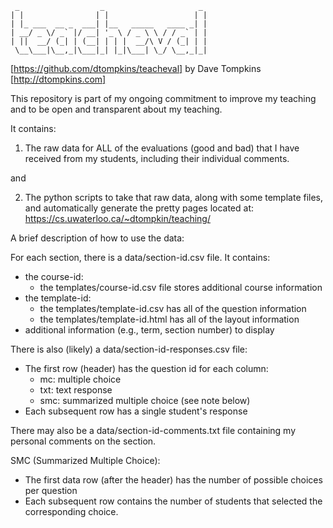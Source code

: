      _                  _                     _ 
    | |                | |                   | |
    | |_ ___  __ _  ___| |__   _____   ____ _| |
    | __/ _ \/ _` |/ __| '_ \ / _ \ \ / / _` | |
    | ||  __/ (_| | (__| | | |  __/\ V / (_| | |
     \__\___|\__,_|\___|_| |_|\___| \_/ \__,_|_|

[https://github.com/dtompkins/teacheval]
by Dave Tompkins [http://dtompkins.com]
 
This repository is part of my ongoing commitment to improve my teaching and to be open and transparent about my teaching.

It contains:

1) The raw data for ALL of the evaluations (good and bad) that I have received from my students, including their individual comments.

and

2) The python scripts to take that raw data, along with some template files, and automatically generate the pretty pages located at: https://cs.uwaterloo.ca/~dtompkin/teaching/


A brief description of how to use the data:

For each section, there is a data/section-id.csv file.  It contains:

* the course-id:
  * the templates/course-id.csv file stores additional course information
* the template-id:  
  * the templates/template-id.csv has all of the question information
  * the templates/template-id.html has all of the layout information
* additional information (e.g., term, section number) to display  

There is also (likely) a data/section-id-responses.csv file:
* The first row (header) has the question id for each column:
  * mc: multiple choice
  * txt: text response
  * smc: summarized multiple choice (see note below)
* Each subsequent row has a single student's response
  
There may also be a data/section-id-comments.txt file containing my personal comments on the section.


SMC (Summarized Multiple Choice):
* The first data row (after the header) has the number of possible choices per question
* Each subsequent row contains the number of students that selected the corresponding choice.
